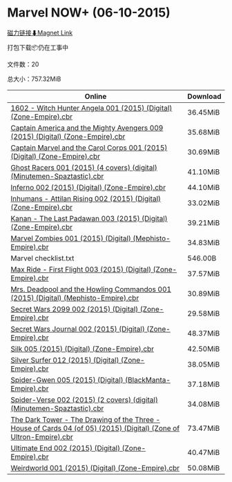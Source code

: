 # Marvel NOW+ (06-10-2015)

[磁力链接⬇Magnet Link](magnet:?xt=urn:btih:821c0bdc80e0d9a152492acca4f595fb531f0cac&dn=Marvel%20NOW%2B%20%2806-10-2015%29)

打包下载📦仍在工事中

文件数：20

总大小：757.32MiB

Online | Download
--- | ---
[1602 - Witch Hunter Angela 001 (2015) (Digital) (Zone-Empire).cbr](https://github.com/alicewish/markdown/blob/master/comic/1602-Witch-Hunter-Angela-001-2015-Digital-Zone-Empire-cbr.md) | 36.45MiB
[Captain America and the Mighty Avengers 009 (2015) (Digital) (Zone-Empire).cbr](https://github.com/alicewish/markdown/blob/master/comic/Captain-America-Mighty-Avengers-009-2015-Digital-Zone-Empire-cbr.md) | 35.68MiB
[Captain Marvel and the Carol Corps 001 (2015) (Digital) (Zone-Empire).cbr](https://github.com/alicewish/markdown/blob/master/comic/Captain-Marvel-Carol-Corps-001-2015-Digital-Zone-Empire-cbr.md) | 30.69MiB
[Ghost Racers 001 (2015) (4 covers) (digital) (Minutemen-Spaztastic).cbr](https://github.com/alicewish/markdown/blob/master/comic/Ghost-Racers-001-2015-4-covers-digital-Minutemen-Spaztastic-cbr.md) | 41.10MiB
[Inferno 002 (2015) (Digital) (Zone-Empire).cbr](https://github.com/alicewish/markdown/blob/master/comic/Inferno-002-2015-Digital-Zone-Empire-cbr.md) | 44.10MiB
[Inhumans - Attilan Rising 002 (2015) (Digital) (Zone-Empire).cbr](https://github.com/alicewish/markdown/blob/master/comic/Inhumans-Attilan-Rising-002-2015-Digital-Zone-Empire-cbr.md) | 33.02MiB
[Kanan - The Last Padawan 003 (2015) (Digital) (Zone-Empire).cbr](https://github.com/alicewish/markdown/blob/master/comic/Kanan-Last-Padawan-003-2015-Digital-Zone-Empire-cbr.md) | 39.21MiB
[Marvel Zombies 001 (2015) (Digital) (Mephisto-Empire).cbr](https://github.com/alicewish/markdown/blob/master/comic/Marvel-Zombies-001-2015-Digital-Mephisto-Empire-cbr.md) | 34.83MiB
Marvel checklist.txt | 546.00B
[Max Ride - First Flight 003 (2015) (Digital) (Zone-Empire).cbr](https://github.com/alicewish/markdown/blob/master/comic/Max-Ride-First-Flight-003-2015-Digital-Zone-Empire-cbr.md) | 37.57MiB
[Mrs. Deadpool and the Howling Commandos 001 (2015) (Digital) (Mephisto-Empire).cbr](https://github.com/alicewish/markdown/blob/master/comic/Mrs-Deadpool-Howling-Commandos-001-2015-Digital-Mephisto-Empire-cbr.md) | 30.89MiB
[Secret Wars 2099 002 (2015) (Digital) (Zone-Empire).cbr](https://github.com/alicewish/markdown/blob/master/comic/Secret-Wars-2099-002-2015-Digital-Zone-Empire-cbr.md) | 29.58MiB
[Secret Wars Journal 002 (2015) (Digital) (Zone-Empire).cbr](https://github.com/alicewish/markdown/blob/master/comic/Secret-Wars-Journal-002-2015-Digital-Zone-Empire-cbr.md) | 48.37MiB
[Silk 005 (2015) (Digital) (Zone-Empire).cbr](https://github.com/alicewish/markdown/blob/master/comic/Silk-005-2015-Digital-Zone-Empire-cbr.md) | 42.50MiB
[Silver Surfer 012 (2015) (Digital) (Zone-Empire).cbr](https://github.com/alicewish/markdown/blob/master/comic/Silver-Surfer-012-2015-Digital-Zone-Empire-cbr.md) | 38.05MiB
[Spider-Gwen 005 (2015) (Digital) (BlackManta-Empire).cbr](https://github.com/alicewish/markdown/blob/master/comic/Spider-Gwen-005-2015-Digital-BlackManta-Empire-cbr.md) | 37.18MiB
[Spider-Verse 002 (2015) (2 covers) (digital) (Minutemen-Spaztastic).cbr](https://github.com/alicewish/markdown/blob/master/comic/Spider-Verse-002-2015-2-covers-digital-Minutemen-Spaztastic-cbr.md) | 34.08MiB
[The Dark Tower - The Drawing of the Three - House of Cards 04 (of 05) (2015) (Digital) (Zone of Ultron-Empire).cbr](https://github.com/alicewish/markdown/blob/master/comic/Dark-Tower-Drawing-of-Three-House-of-Cards-04-of-05-2015-Digital-Zone-of-Ultron-Empire-cbr.md) | 73.47MiB
[Ultimate End 002 (2015) (Digital) (Zone-Empire).cbr](https://github.com/alicewish/markdown/blob/master/comic/Ultimate-End-002-2015-Digital-Zone-Empire-cbr.md) | 40.47MiB
[Weirdworld 001 (2015) (Digital) (Zone-Empire).cbr](https://github.com/alicewish/markdown/blob/master/comic/Weirdworld-001-2015-Digital-Zone-Empire-cbr.md) | 50.08MiB